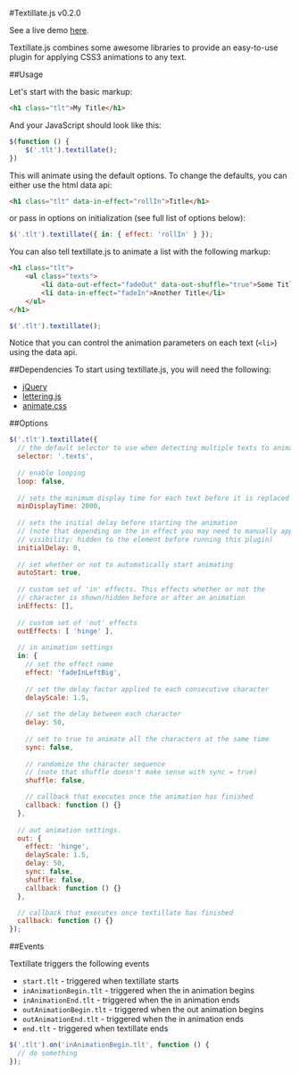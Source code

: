#Textillate.js v0.2.0

See a live demo [here](http://jschr.github.com/textillate/).

Textillate.js combines some awesome libraries to provide an easy-to-use plugin for applying CSS3 animations to any text.

##Usage

Let's start with the basic markup:

```html
<h1 class="tlt">My Title</h1>
```

And your JavaScript should look like this:

```js
$(function () {
	$('.tlt').textillate();
})
```

This will animate using the default options. To change the defaults, you can either use the html data api:

```html
<h1 class="tlt" data-in-effect="rollIn">Title</h1>
```

or pass in options on initialization (see full list of options below):

```js
$('.tlt').textillate({ in: { effect: 'rollIn' } });
```

You can also tell textillate.js to animate a list with the following markup:

```html
<h1 class="tlt">
	<ul class="texts">
		<li data-out-effect="fadeOut" data-out-shuffle="true">Some Title</li>	
		<li data-in-effect="fadeIn">Another Title</li>
	</ul>
</h1>
```

```js
$('.tlt').textillate();
```

Notice that you can control the animation parameters on each text (`<li>`) using the data api.

##Dependencies
To start using textillate.js, you will need the following:

* [jQuery](http://jquery.com/download/)
* [lettering.js](https://github.com/davatron5000/Lettering.js)
* [animate.css](https://github.com/daneden/animate.css)


##Options

```js
$('.tlt').textillate({
  // the default selector to use when detecting multiple texts to animate
  selector: '.texts',
  
  // enable looping
  loop: false,
  
  // sets the minimum display time for each text before it is replaced
  minDisplayTime: 2000,
  
  // sets the initial delay before starting the animation
  // (note that depending on the in effect you may need to manually apply 
  // visibility: hidden to the element before running this plugin)
  initialDelay: 0,
    
  // set whether or not to automatically start animating
  autoStart: true,
  
  // custom set of 'in' effects. This effects whether or not the 
  // character is shown/hidden before or after an animation  
  inEffects: [],
  
  // custom set of 'out' effects
  outEffects: [ 'hinge' ],
  
  // in animation settings
  in: {
  	// set the effect name
    effect: 'fadeInLeftBig',
    
    // set the delay factor applied to each consecutive character
    delayScale: 1.5,
    
    // set the delay between each character
    delay: 50,
    
    // set to true to animate all the characters at the same time
    sync: false,
    
    // randomize the character sequence 
    // (note that shuffle doesn't make sense with sync = true)
    shuffle: false,

    // callback that executes once the animation has finished
    callback: function () {}
  },
  
  // out animation settings.
  out: {
    effect: 'hinge',
    delayScale: 1.5,
    delay: 50,
    sync: false,
    shuffle: false,
    callback: function () {}
  },

  // callback that executes once textillate has finished 
  callback: function () {}
});
```

##Events

Textillate triggers the following events

* `start.tlt` - triggered when textillate starts
* `inAnimationBegin.tlt` - triggered when the in animation begins
* `inAnimationEnd.tlt` - triggered when the in animation ends
* `outAnimationBegin.tlt` - triggered when the out animation begins
* `outAnimationEnd.tlt` - triggered when the in animation ends
* `end.tlt` - triggered when textillate ends

```js
$('.tlt').on('inAnimationBegin.tlt', function () {
  // do something
});
```
